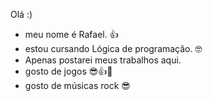 Olá :)
- meu nome é Rafael. 👍
- estou cursando Lógica de programação. 🤓
- Apenas postarei meus trabalhos aqui. 
- gosto de jogos 😎👍👾
- gosto de músicas rock 😎
